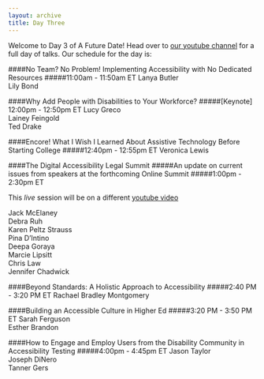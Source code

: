 ```yaml
---
layout: archive
title: Day Three
---
```


Welcome to Day 3 of A Future Date! Head over to [our youtube channel](https://www.youtube.com/watch?v=qsifjAR2r14) for a full day of talks. Our schedule for the day is:

####No Team? No Problem! Implementing Accessibility with No Dedicated Resources
#####11:00am - 11:50am ET
Lanya Butler <br>
Lily Bond <br>


####Why Add People with Disabilities to Your Workforce?
#####[Keynote] 12:00pm - 12:50pm ET
Lucy Greco <br>
Lainey Feingold<br>
Ted Drake<br>


####Encore! What I Wish I Learned About Assistive Technology Before Starting College
#####12:40pm - 12:55pm ET
Veronica Lewis<br>

####The Digital Accessibility Legal Summit
#####An update on current issues from speakers at the forthcoming Online Summit
#####1:00pm - 2:30pm ET
<p>
This <em>live</em> session will be on a different <a href="https://youtube.com/c/AFutureDate/live"> youtube video</a>
</p>
Jack McElaney<br>
Debra Ruh<br>
Karen Peltz Strauss <br>
Pina D’Intino<br>
Deepa Goraya<br>
Marcie Lipsitt<br>
Chris Law<br>
Jennifer Chadwick</br>

####Beyond Standards: A Holistic Approach to Accessibility
#####2:40 PM - 3:20 PM ET
Rachael Bradley Montgomery <br>

####Building an Accessible Culture in Higher Ed
#####3:20 PM - 3:50 PM ET
Sarah Ferguson<br>
Esther Brandon<br>


####How to Engage and Employ Users from the Disability Community in Accessibility Testing
#####4:00pm - 4:45pm ET
Jason Taylor<br>
Joseph DiNero<br>
Tanner Gers
